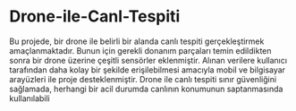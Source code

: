 # Drone-ile-Canl-Tespiti
Bu projede, bir drone ile belirli bir alanda canlı tespiti gerçekleştirmek 
amaçlanmaktadır. Bunun için gerekli donanım parçaları temin edildikten sonra bir 
drone üzerine çeşitli sensörler eklenmiştir. Alınan verilere kullanıcı tarafından daha 
kolay bir şekilde erişilebilmesi amacıyla mobil ve bilgisayar arayüzleri ile proje 
desteklenmiştir. Drone ile canlı tespiti sınır güvenliğini sağlamada, herhangi bir acil 
durumda canlının konumunun saptanmasında kullanılabili
